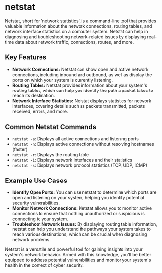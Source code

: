 # netstat

Netstat, short for 'network statistics', is a command-line tool that provides valuable information about the network connections, routing tables, and network interface statistics on a computer system. Netstat can help in diagnosing and troubleshooting network-related issues by displaying real-time data about network traffic, connections, routes, and more.

## Key Features

* **Network Connections:** Netstat can show open and active network connections, including inbound and outbound, as well as display the ports on which your system is currently listening.
* **Routing Tables:** Netstat provides information about your system's routing tables, which can help you identify the path a packet takes to reach its destination.
* **Network Interface Statistics:** Netstat displays statistics for network interfaces, covering details such as packets transmitted, packets received, errors, and more.

## Common Netstat Commands

* `netstat -a`: Displays all active connections and listening ports
* `netstat -n`: Displays active connections without resolving hostnames (faster)
* `netstat -r`: Displays the routing table
* `netstat -i`: Displays network interfaces and their statistics
* `netstat -s`: Displays network protocol statistics (TCP, UDP, ICMP)

## Example Use Cases

- **Identify Open Ports:** You can use netstat to determine which ports are open and listening on your system, helping you identify potential security vulnerabilities.
- **Monitor Network Connections:** Netstat allows you to monitor active connections to ensure that nothing unauthorized or suspicious is connecting to your system.
- **Troubleshoot Network Issues:** By displaying routing table information, netstat can help you understand the pathways your system takes to reach various destinations, which can be crucial when diagnosing network problems.

Netstat is a versatile and powerful tool for gaining insights into your system's network behavior. Armed with this knowledge, you'll be better equipped to address potential vulnerabilities and monitor your system's health in the context of cyber security.